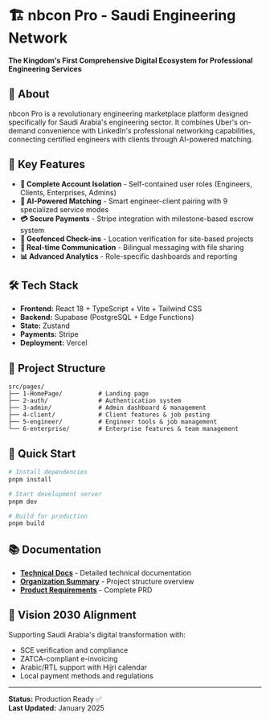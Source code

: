 # 🏗️ nbcon Pro - Saudi Engineering Network

**The Kingdom's First Comprehensive Digital Ecosystem for Professional Engineering Services**

## 🎯 **About**

nbcon Pro is a revolutionary engineering marketplace platform designed specifically for Saudi Arabia's engineering sector. It combines Uber's on-demand convenience with LinkedIn's professional networking capabilities, connecting certified engineers with clients through AI-powered matching.

## 🚀 **Key Features**

- **🔐 Complete Account Isolation** - Self-contained user roles (Engineers, Clients, Enterprises, Admins)
- **🤖 AI-Powered Matching** - Smart engineer-client pairing with 9 specialized service modes
- **💳 Secure Payments** - Stripe integration with milestone-based escrow system
- **📍 Geofenced Check-ins** - Location verification for site-based projects
- **📱 Real-time Communication** - Bilingual messaging with file sharing
- **📊 Advanced Analytics** - Role-specific dashboards and reporting

## 🛠️ **Tech Stack**

- **Frontend:** React 18 + TypeScript + Vite + Tailwind CSS
- **Backend:** Supabase (PostgreSQL + Edge Functions)
- **State:** Zustand
- **Payments:** Stripe
- **Deployment:** Vercel

## 📁 **Project Structure**

```
src/pages/
├── 1-HomePage/          # Landing page
├── 2-auth/              # Authentication system
├── 3-admin/             # Admin dashboard & management
├── 4-client/            # Client features & job posting
├── 5-engineer/          # Engineer tools & job management
└── 6-enterprise/        # Enterprise features & team management
```

## 🚀 **Quick Start**

```bash
# Install dependencies
pnpm install

# Start development server
pnpm dev

# Build for production
pnpm build
```

## 📚 **Documentation**

- **[Technical Docs](./docs/1-README.md)** - Detailed technical documentation
- **[Organization Summary](./docs/2-ORGANIZATION_SUMMARY.md)** - Project structure overview
- **[Product Requirements](./docs/3-PRODUCT_REQUIREMENTS.md)** - Complete PRD

## 🎯 **Vision 2030 Alignment**

Supporting Saudi Arabia's digital transformation with:
- SCE verification and compliance
- ZATCA-compliant e-invoicing
- Arabic/RTL support with Hijri calendar
- Local payment methods and regulations

---

**Status:** Production Ready ✅  
**Last Updated:** January 2025